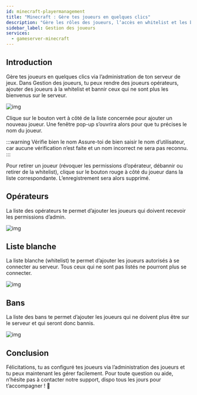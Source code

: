 ```yaml
---
id: minecraft-playermanagement
title: "Minecraft : Gère tes joueurs en quelques clics"
description: "Gère les rôles des joueurs, l’accès en whitelist et les bans pour contrôler ton serveur de jeux efficacement → Découvre vite comment"
sidebar_label: Gestion des joueurs
services:
  - gameserver-minecraft
---
```


## Introduction

Gère tes joueurs en quelques clics via l’administration de ton serveur de jeux. Dans Gestion des joueurs, tu peux rendre des joueurs opérateurs, ajouter des joueurs à la whitelist et bannir ceux qui ne sont plus les bienvenus sur le serveur.

![img](https://screensaver01.zap-hosting.com/index.php/s/ijDqwZdpmkFMGdn/preview)

Clique sur le bouton vert à côté de la liste concernée pour ajouter un nouveau joueur. Une fenêtre pop-up s’ouvrira alors pour que tu précises le nom du joueur.

:::warning Vérifie bien le nom
Assure-toi de bien saisir le nom d’utilisateur, car aucune vérification n’est faite et un nom incorrect ne sera pas reconnu.
:::

Pour retirer un joueur (révoquer les permissions d’opérateur, débannir ou retirer de la whitelist), clique sur le bouton rouge à côté du joueur dans la liste correspondante. L’enregistrement sera alors supprimé.



## Opérateurs
La liste des opérateurs te permet d’ajouter les joueurs qui doivent recevoir les permissions d’admin.

![img](https://screensaver01.zap-hosting.com/index.php/s/Kjpe8t3DFEdgPSz/preview)

## Liste blanche
La liste blanche (whitelist) te permet d’ajouter les joueurs autorisés à se connecter au serveur. Tous ceux qui ne sont pas listés ne pourront plus se connecter.

![img](https://screensaver01.zap-hosting.com/index.php/s/iY8dSnoXpFYfpfz/preview)

## Bans
La liste des bans te permet d’ajouter les joueurs qui ne doivent plus être sur le serveur et qui seront donc bannis.

![img](https://screensaver01.zap-hosting.com/index.php/s/aspGsM28fimDR3a/preview)


## Conclusion
Félicitations, tu as configuré tes joueurs via l’administration des joueurs et tu peux maintenant les gérer facilement. Pour toute question ou aide, n’hésite pas à contacter notre support, dispo tous les jours pour t’accompagner ! 🙂